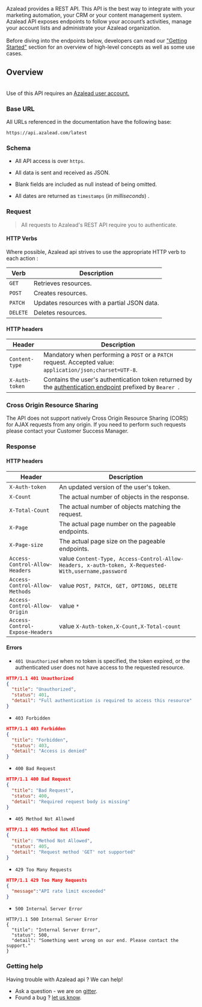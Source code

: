 Azalead provides a REST API. This API is the best way to integrate with your marketing automation, your CRM or your content management system.
Azalead API exposes endpoints to follow your account’s activities, manage your account lists and administrate your Azalead organization.
<br/><br/>
Before diving into the endpoints below, developers can read our <a href="https://developers.azalead.com/rest-api-getting-started" target="_parent">"Getting Started"</a> section for an overview of high-level concepts as well as some use cases.

## Overview
<br/>Use of this API requires an <a href="http://go.azalead.com/l/85062/2015-09-23/bqfw7" target="_blank">Azalead user account.</a>

<span id="api-_-BaseURL"/>

### Base URL
All URLs referenced in the documentation have the following base:

````
https://api.azalead.com/latest
````

<span id="api-_-Schema"/>

### Schema

-   All API access is over `https`.

-   All data is sent and received as JSON.

-   Blank fields are included as null instead of being omitted.

-   All dates are returned as `timestamps` (_in milliseconds_) .

<span id="api-_-Request"/>

### Request
> All requests to Azalead's REST API require you to authenticate.

#### HTTP Verbs

Where possible, Azalead api strives to use the appropriate HTTP verb to each action :

| **Verb**    | **Description** |
| ----------- |----------------------------------------|
| `GET`       | Retrieves resources. |
| `POST`      | Creates  resources. |
| `PATCH`     | Updates resources with a partial JSON data. |
| `DELETE`    | Deletes resources. |

####  HTTP headers

| **Header**     | **Description** |
| -------------- |----------------------------------------|
| `Content-type` | Mandatory when performing a `POST` or a `PATCH` request. Accepted value: `application/json;charset=UTF-8`.|
| `X-Auth-token` | Contains the user's authentication  token returned by the <a href="#api-Authentication">authentication endpoint</a> prefixed by `Bearer `.|


### Cross Origin Resource Sharing

The API does not support natively Cross Origin Resource Sharing (CORS) for AJAX requests from any origin. If you need to perform such requests please contact your Customer Success Manager.

<span id="api-_-Response"/>

### Response

####  HTTP headers

| **Header**     | **Description** |
| -------------- |----------------------------------------|
| `X-Auth-token` | An updated version of the user's token. |
| `X-Count`      | The actual number of objects in the response. |
| `X-Total-Count`| The actual number of objects matching the request. |
| `X-Page`       | The actual page number on the pageable endpoints. |
| `X-Page-size`  | The actual page size on the pageable endpoints. |
| `Access-Control-Allow-Headers ` | value `Content-Type, Access-Control-Allow-Headers, x-auth-token, X-Requested-With,username,password` |
| `Access-Control-Allow-Methods` | value `POST, PATCH, GET, OPTIONS, DELETE`|
| `Access-Control-Allow-Origin` | value `*` |
| `Access-Control-Expose-Headers ` | value `X-Auth-token,X-Count,X-Total-count` |


#### Errors

-   `401 Unauthorized` when no token is specified, the token expired, or the authenticated user does not have access to the requested resource.

```` JSON
HTTP/1.1 401 Unauthorized
{
  "title": "Unauthorized",
  "status": 401,
  "detail": "Full authentication is required to access this resource"
}
````

-   `403 Forbidden`

```` JSON
HTTP/1.1 403 Forbidden
{
  "title": "Forbidden",
  "status": 403,
  "detail": "Access is denied"
}
````

-   `400 Bad Request`  

````JSON
HTTP/1.1 400 Bad Request
{
  "title": "Bad Request",
  "status": 400,
  "detail": "Required request body is missing"
}
````

-   `405 Method Not Allowed`

````JSON
HTTP/1.1 405 Method Not Allowed
{
  "title": "Method Not Allowed",
  "status": 405,
  "detail": "Request method 'GET' not supported"
}
````

-   `429 Too Many Requests`

````JSON
HTTP/1.1 429 Too Many Requests
{
  "message":"API rate limit exceeded"
}
````

-   `500 Internal Server Error`

````
HTTP/1.1 500 Internal Server Error
{
  "title": "Internal Server Error",
  "status": 500,
  "detail": "Something went wrong on our end. Please contact the support."
}
````




<span id="api-_-Help"/>

### Getting help

Having trouble with Azalead api ? We can help!
-   Ask a question - we are on <a href="https://gitter.im/azalead/azalead-api" target="_blank">gitter</a>.
-   Found a bug ?  <a href="https://github.com/Azalead/azalead.github.io/issues" target="_blank">let us know</a>.
